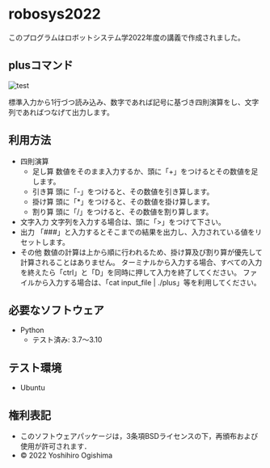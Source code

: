 # robosys2022
このプログラムはロボットシステム学2022年度の講義で作成されました。

## plusコマンド
![test](https://github.com/ogi-y/robosys2022/actions/workflows/test.yml/badge.svg)

標準入力から1行づつ読み込み、数字であれば記号に基づき四則演算をし、文字列であればつなげて出力します。

## 利用方法
* 四則演算
    * 足し算
    数値をそのまま入力するか、頭に「+」をつけるとその数値を足します。
    * 引き算
    頭に「-」をつけると、その数値を引き算します。
    * 掛け算
    頭に「*」をつけると、その数値を掛け算します。
    * 割り算
    頭に「/」をつけると、その数値を割り算します。
* 文字入力
文字列を入力する場合は、頭に「>」をつけて下さい。
* 出力
「###」と入力するとそこまでの結果を出力し、入力されている値をリセットします。
* その他
数値の計算は上から順に行われるため、掛け算及び割り算が優先して計算されることはありません。
ターミナルから入力する場合、すべての入力を終えたら「ctrl」と「D」を同時に押して入力を終了してください。
ファイルから入力する場合は、「cat input_file | ./plus」等を利用してください。 

## 必要なソフトウェア
* Python
    * テスト済み: 3.7～3.10

## テスト環境
* Ubuntu

## 権利表記
* このソフトウェアパッケージは，3条項BSDライセンスの下，再頒布および使用が許可されます．
* © 2022 Yoshihiro Ogishima
